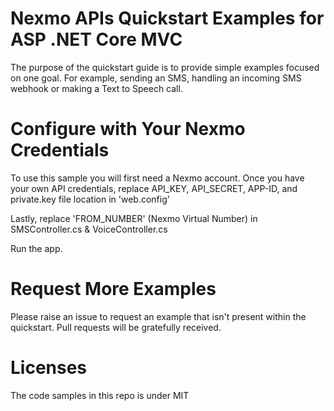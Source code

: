 # Nexmo APIs Quickstart Examples for ASP .NET Core MVC
The purpose of the quickstart guide is to provide simple examples focused on one goal. For example, sending an SMS, handling an incoming SMS webhook or making a Text to Speech call.

# Configure with Your Nexmo Credentials 
To use this sample you will first need a Nexmo account. Once you have your own API credentials, replace API_KEY, API_SECRET, APP-ID, and private.key file location in 'web.config'

Lastly, replace 'FROM_NUMBER' (Nexmo Virtual Number) in SMSController.cs & VoiceController.cs

Run the app.

# Request More Examples
Please raise an issue to request an example that isn't present within the quickstart. Pull requests will be gratefully received.

# Licenses
The code samples in this repo is under MIT
